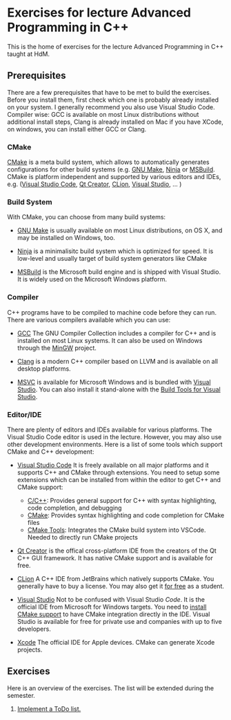 # Exercises for lecture Advanced Programming in C++

This is the home of exercises for the lecture Advanced Programming in C++ taught at HdM.

## Prerequisites

There are a few prerequisites that have to be met to build the exercises. Before you install them, first check which one is probably already installed on your system. I generally recommend you also use Visual Studio Code. Compiler wise: GCC is available on most Linux distributions without additional install steps, Clang is already installed on Mac if you have XCode, on windows, you can install either GCC or Clang.

### CMake

[CMake](https://cmake.org/) is a meta build system, which allows to automatically generates configurations for other build systems (e.g. [GNU Make](https://www.gnu.org/software/make/), [Ninja](https://ninja-build.org/) or [MSBuild](https://github.com/microsoft/msbuild). CMake is platform independent and supported by various editors and IDEs, e.g. ([Visual Studio Code](https://code.visualstudio.com/), [Qt Creator](https://www.qt.io/product), [CLion](https://www.jetbrains.com/clion/), [Visual Studio](https://visualstudio.microsoft.com/vs/), ... )

### Build System

With CMake, you can choose from many build systems:

- [GNU Make](https://www.gnu.org/software/make/) is usually available on most Linux distributions, on OS X, and may be installed on Windows, too.

- [Ninja](https://ninja-build.org/) is a minimalisitc build system which is optimized for speed. It is low-level and usually target of build system generators like CMake

- [MSBuild](https://github.com/microsoft/msbuild) is the Microsoft build engine and is shipped with Visual Studio. It is widely used on the Microsoft Windows platform.

### Compiler

C++ programs have to be compiled to machine code before they can run. There are various compilers available which you can use:

- [GCC](https://gcc.gnu.org/) The GNU Compiler Collection includes a compiler for C++ and is installed on most Linux systems. It can also be used on Windows through the [MinGW](http://www.mingw.org/) project.

- [Clang](https://clang.llvm.org/) is a modern C++ compiler based on LLVM and is available on all desktop platforms.

- [MSVC](https://de.wikipedia.org/wiki/Visual_C%2B%2B) is available for Microsoft Windows and is bundled with [Visual Studio](https://visualstudio.microsoft.com/vs/). You can also install it stand-alone with the [Build Tools for Visual Studio](https://visualstudio.microsoft.com/downloads/#build-tools-for-visual-studio-2019).

### Editor/IDE

There are plenty of editors and IDEs available for various platforms. The Visual Studio Code editor is used in the lecture. However, you may also use other development environments. Here is a list of some tools which support CMake and C++ development:

- [Visual Studio Code](https://code.visualstudio.com/) It is freely available on all major platforms and it supports C++ and CMake through extensions. You need to setup some extensions which can be installed from within the editor to get C++ and CMake support:

  - [C/C++](https://github.com/microsoft/vscode-cpptools): Provides general support for C++ with syntax highlighting, code completion, and debugging
  - [CMake](https://github.com/twxs/vs.language.cmake): Provides syntax highlighting and code completion for CMake files
  - [CMake Tools](https://github.com/microsoft/vscode-cmake-tools): Integrates the CMake build system into VSCode. Needed to directly run CMake projects

- [Qt Creator](https://www.qt.io/product) is the offical cross-platform IDE from the creators of the Qt C++ GUI framework. It has native CMake support and is available for free.

- [CLion](https://www.jetbrains.com/clion/) A C++ IDE from JetBrains which natively supports CMake. You generally have to buy a license. You may also get it [for free](https://www.jetbrains.com/de-de/community/education/#students) as a student.

- [Visual Studio](https://visualstudio.microsoft.com/vs/) Not to be confused with Visual Studio _Code_. It is the official IDE from Microsoft for Windows targets. You need to [install CMake support](https://docs.microsoft.com/de-de/cpp/build/cmake-projects-in-visual-studio?view=vs-2019) to have CMake integration directly in the IDE. Visual Studio is available for free for private use and companies with up to five developers.

- [Xcode](https://developer.apple.com/xcode/) The official IDE for Apple devices. CMake can generate Xcode projects.

## Exercises

Here is an overview of the exercises. The list will be extended during the semester.

1. [Implement a ToDo list.](doc/todo_list.md)
